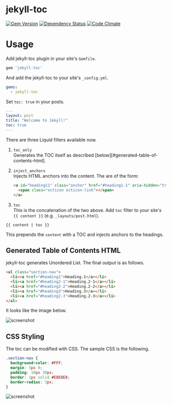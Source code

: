 # jekyll-toc

[![Gem Version](https://badge.fury.io/rb/jekyll-toc.svg)](http://badge.fury.io/rb/jekyll-toc)
[![Dependency Status](https://gemnasium.com/toshimaru/jekyll-toc.svg)](https://gemnasium.com/toshimaru/jekyll-toc)
[![Code Climate](https://codeclimate.com/github/toshimaru/jekyll-toc/badges/gpa.svg)](https://codeclimate.com/github/toshimaru/jekyll-toc)

# Usage

Add jekyll-toc plugin in your site's `Gemfile`.

```ruby
gem 'jekyll-toc'
```

And add the jekyll-toc to your site's `_config.yml`.

```yml
gems:
  - jekyll-toc
```

Set `toc: true` in your posts.

```yml
---
layout: post
title: "Welcome to Jekyll!"
toc: true
---
```

There are three Liquid filters available now.

1. `toc_only`  
   Generates the TOC itself as described [below][#generated-table-of-contents-html]. 

2. `inject_anchors`  
   Injects HTML anchors into the content.
   The are of the form:
   
   ```html
   <a id="heading11" class="anchor" href="#heading1-1" aria-hidden="true">
     <span class="octicon octicon-link"></span>
   </a>
   ```

3. `toc`  
  This is the concatenation of the two above.
  Add `toc` filter to your site's `{{ content }}` (e.g. `_layouts/post.html`).

  ```
  {{ content | toc }}
  ```

  This prepends the `content` with a TOC and injects anchors to the headings.


## Generated Table of Contents HTML

jekyll-toc generates Unordered List. The final output is as follows.

```html
<ul class="section-nav">
  <li><a href="#heading1">Heading.1</a></li>
  <li><a href="#heading2-1">Heading.2-1</a></li>
  <li><a href="#heading2-2">Heading.2-2</a></li>
  <li><a href="#heading3">Heading.3</a></li>
  <li><a href="#heading2-3">Heading.2-3</a></li>
</ul>
```

It looks like the image below.

![screenshot](https://cloud.githubusercontent.com/assets/803398/5722561/7f59e8aa-9b80-11e4-9ee5-27a15192ee83.png)

## CSS Styling

The toc can be modified with CSS. The sample CSS is the following.

```css
.section-nav {
  background-color: #FFF;
  margin: 5px 0;
  padding: 10px 30px;
  border: 1px solid #E8E8E8;
  border-radius: 3px;
}
```

![screenshot](https://cloud.githubusercontent.com/assets/803398/5723662/f0bc84c8-9b88-11e4-986c-90608ca88184.png)
